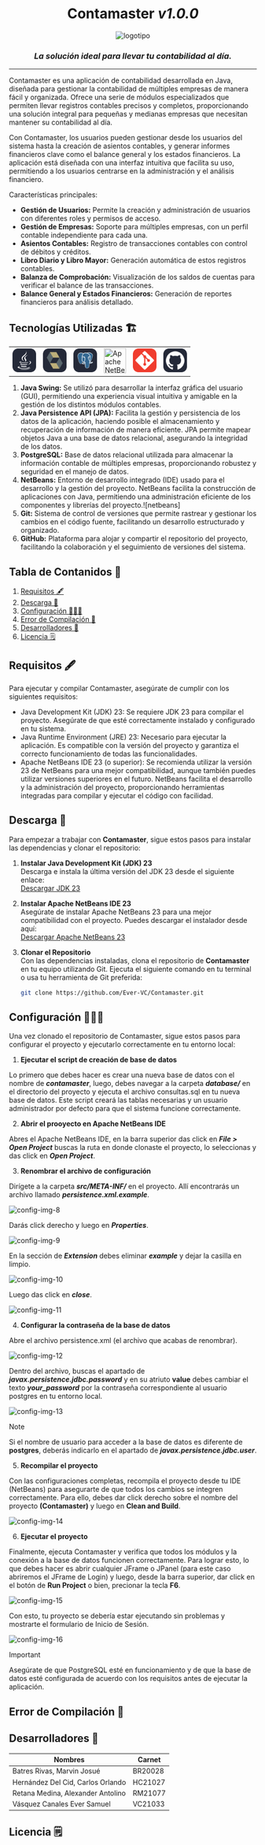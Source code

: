 <div align ="center">

# Contamaster *v1.0.0*
    
![logotipo](https://github.com/user-attachments/assets/48df7a9c-8fd4-4ace-9ba3-3129e106ccec)

### *La solución ideal para llevar tu contabilidad al día.*
---------------
</div>
Contamaster es una aplicación de contabilidad desarrollada en Java, diseñada para gestionar la contabilidad de múltiples empresas de manera fácil y organizada. Ofrece una serie de módulos especializados que permiten llevar registros contables precisos y completos, proporcionando una solución integral para pequeñas y medianas empresas que necesitan mantener su contabilidad al día.

Con Contamaster, los usuarios pueden gestionar desde los usuarios del sistema hasta la creación de asientos contables, y generar informes financieros clave como el balance general y los estados financieros. La aplicación está diseñada con una interfaz intuitiva que facilita su uso, permitiendo a los usuarios centrarse en la administración y el análisis financiero.

Características principales:

- **Gestión de Usuarios:** Permite la creación y administración de usuarios con diferentes roles y permisos de acceso.
- **Gestión de Empresas:** Soporte para múltiples empresas, con un perfil contable independiente para cada una.
- **Asientos Contables:** Registro de transacciones contables con control de débitos y créditos.
- **Libro Diario y Libro Mayor:** Generación automática de estos registros contables.
- **Balanza de Comprobación:** Visualización de los saldos de cuentas para verificar el balance de las transacciones.
- **Balance General y Estados Financieros:** Generación de reportes financieros para análisis detallado.

## Tecnologías Utilizadas :building_construction:

<table>
  <tr>
      <td><img src="https://github.com/tandpfun/skill-icons/blob/main/icons/Java-Dark.svg" width="48" title="Java"> </td>
      <td><img src="https://github.com/tandpfun/skill-icons/blob/main//icons/Hibernate-Dark.svg" width="48" title="JPA"></td>
      <td><img src="https://github.com/tandpfun/skill-icons/blob/main/icons/PostgreSQL-Dark.svg" width="48" title="PostgreSQL"></td>
      <td><img src="https://github.com/user-attachments/assets/e87e306f-a1fc-444e-b1d9-fbff39faa236" width="45" height="51" title="Apache NetBeans IDE"></td>
      <td><img src="https://github.com/tandpfun/skill-icons/blob/main/icons/Git.svg" width="48" title="Git"></td>
      <td><img src="https://github.com/tandpfun/skill-icons/blob/main/icons/Github-Dark.svg" width="48" title="Github"></td>
  </tr>
</table>

1. **Java Swing:** Se utilizó para desarrollar la interfaz gráfica del usuario (GUI), permitiendo una experiencia visual intuitiva y amigable en la gestión de los distintos módulos contables.
2. **Java Persistence API (JPA):** Facilita la gestión y persistencia de los datos de la aplicación, haciendo posible el almacenamiento y recuperación de información de manera eficiente. JPA permite mapear objetos Java a una base de datos relacional, asegurando la integridad de los datos.
3. **PostgreSQL:** Base de datos relacional utilizada para almacenar la información contable de múltiples empresas, proporcionando robustez y seguridad en el manejo de datos.
4. **NetBeans:** Entorno de desarrollo integrado (IDE) usado para el desarrollo y la gestión del proyecto. NetBeans facilita la construcción de aplicaciones con Java, permitiendo una administración eficiente de los componentes y librerías del proyecto.![netbeans]
5. **Git:** Sistema de control de versiones que permite rastrear y gestionar los cambios en el código fuente, facilitando un desarrollo estructurado y organizado.
6. **GitHub:** Plataforma para alojar y compartir el repositorio del proyecto, facilitando la colaboración y el seguimiento de versiones del sistema.

## Tabla de Contanidos :pencil:
1. [Requisitos 🖋](#requisitos-)
4. [Descarga 🎯](#descarga-)
5. [Configuración 👨🏽‍💻](#configuración-)
6. [Error de Compilación 📛](#error-de-compilación-)
7. [Desarrolladores 👾](#desarrolladores-)
8. [Licencia 🗒](#licencia-)

## Requisitos 🖋
Para ejecutar y compilar Contamaster, asegúrate de cumplir con los siguientes requisitos:
- Java Development Kit (JDK) 23: Se requiere JDK 23 para compilar el proyecto. Asegúrate de que esté correctamente instalado y configurado en tu sistema.
- Java Runtime Environment (JRE) 23: Necesario para ejecutar la aplicación. Es compatible con la versión del proyecto y garantiza el correcto funcionamiento de todas las funcionalidades.
- Apache NetBeans IDE 23 (o superior): Se recomienda utilizar la versión 23 de NetBeans para una mejor compatibilidad, aunque también puedes utilizar versiones superiores en el futuro. NetBeans facilita el desarrollo y la administración del proyecto, proporcionando herramientas integradas para compilar y ejecutar el código con facilidad.

## Descarga 🎯
Para empezar a trabajar con **Contamaster**, sigue estos pasos para instalar las dependencias y clonar el repositorio:

1. **Instalar Java Development Kit (JDK) 23**  
   Descarga e instala la última versión del JDK 23 desde el siguiente enlace:  
   [Descargar JDK 23](https://download.oracle.com/java/23/latest/jdk-23_windows-x64_bin.exe)

2. **Instalar Apache NetBeans IDE 23**  
   Asegúrate de instalar Apache NetBeans 23 para una mejor compatibilidad con el proyecto. Puedes descargar el instalador desde aquí:  
   [Descargar Apache NetBeans 23](https://dlcdn.apache.org/netbeans/netbeans-installers/23/Apache-NetBeans-23-bin-windows-x64.exe)

3. **Clonar el Repositorio**  
   Con las dependencias instaladas, clona el repositorio de **Contamaster** en tu equipo utilizando Git. Ejecuta el siguiente comando en tu terminal o usa tu herramienta de Git preferida:

   ```bash
   git clone https://github.com/Ever-VC/Contamaster.git
   ```
## Configuración 👨🏽‍💻
Una vez clonado el repositorio de Contamaster, sigue estos pasos para configurar el proyecto y ejecutarlo correctamente en tu entorno local:

1. **Ejecutar el script de creación de base de datos**
   
Lo primero que debes hacer es crear una nueva base de datos con el nombre de ***contamaster***, luego, debes navegar a la carpeta ***database/*** en el directorio del proyecto y ejecuta el archivo consultas.sql en tu nueva base de datos.
Este script creará las tablas necesarias y un usuario administrador por defecto para que el sistema funcione correctamente.

2. **Abrir el prooyecto en Apache NetBeans IDE**

Abres el Apache NetBeans IDE, en la barra superior das click en ***File > Open Project*** buscas la ruta en donde clonaste el proyecto, lo seleccionas y das click en ***Open Project***.

3. **Renombrar el archivo de configuración**
   
Dirígete a la carpeta ***src/META-INF/*** en el proyecto. Allí encontrarás un archivo llamado ***persistence.xml.example***.

![config-img-8](https://github.com/user-attachments/assets/6044df1e-ef8a-4d74-a260-51a7888d0619)

Darás click derecho y luego en ***Properties***.

![config-img-9](https://github.com/user-attachments/assets/2b3c2193-b5b5-49c8-9b7b-3aa548bcb365)

En la sección de ***Extension*** debes eliminar ***example*** y dejar la casilla en limpio.

![config-img-10](https://github.com/user-attachments/assets/ff8e3214-a747-4207-801c-682c4bbddbc2)

Luego das click en ***close***.

![config-img-11](https://github.com/user-attachments/assets/577a63c3-0d9f-4257-b48e-7c7a1e2243c3)

4. **Configurar la contraseña de la base de datos**
   
Abre el archivo persistence.xml (el archivo que acabas de renombrar).

![config-img-12](https://github.com/user-attachments/assets/15e8a67c-426e-4ae5-bc1d-bb97e10f212a)

Dentro del archivo, buscas el apartado de ***javax.persistence.jdbc.password*** y en su atriuto **value** debes cambiar el texto ***your_password*** por la contraseña correspondiente al usuario postgres en tu entorno local.

![config-img-13](https://github.com/user-attachments/assets/a379a955-d73c-49de-b03f-a2bb377f1af0)

> [!NOTE]
> Si el nombre de usuario para acceder a la base de datos es diferente de **postgres**, deberás indicarlo en el apartado de ***javax.persistence.jdbc.user***.

5. **Recompilar el proyecto**
   
Con las configuraciones completas, recompila el proyecto desde tu IDE (NetBeans) para asegurarte de que todos los cambios se integren correctamente. Para ello, debes dar click derecho sobre el nombre del proyecto **(Contamaster)** y luego en **Clean and Build**.

![config-img-14](https://github.com/user-attachments/assets/234a882e-9f2c-45d6-bb37-eb5d296a20d4)

6. **Ejecutar el proyecto**
   
Finalmente, ejecuta Contamaster y verifica que todos los módulos y la conexión a la base de datos funcionen correctamente. Para lograr esto, lo que debes hacer es abrir cualquier JFrame o JPanel (para este caso abriremos el JFrame de Login) y luego, desde la barra superior, dar click en el botón de **Run Project** o bien, precionar la tecla **F6**.

![config-img-15](https://github.com/user-attachments/assets/2e40043c-57bf-4604-96e1-fa9787825669)


Con esto, tu proyecto se debería estar ejecutando sin problemas y mostrarte el formulario de Inicio de Sesión.

![config-img-16](https://github.com/user-attachments/assets/8990f7b7-4a96-4ed2-a8ef-ed80f98e7192)


> [!IMPORTANT]
> Asegúrate de que PostgreSQL esté en funcionamiento y de que la base de datos esté configurada de acuerdo con los requisitos antes de ejecutar la aplicación.

## Error de Compilación 📛

## Desarrolladores 👾
| Nombres                           | Carnet   |
| --------------------------------- | ------- |
| Batres Rivas, Marvin Josué        | BR20028 |
| Hernández Del Cid, Carlos Orlando | HC21027 |
| Retana Medina, Alexander Antolino | RM21077 |
| Vásquez Canales Ever Samuel       | VC21033 |

## Licencia 🗒
